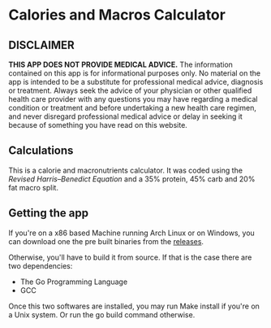 # Calories and Macros Calculator

## DISCLAIMER 
**THIS APP DOES NOT PROVIDE MEDICAL ADVICE.**
The information contained on this app is for informational purposes only. No material on the app is intended to be a substitute for professional medical advice, diagnosis or treatment. Always seek the advice of your physician or other qualified health care provider with any questions you may have regarding a medical condition or treatment and before undertaking a new health care regimen, and never disregard professional medical advice or delay in seeking it because of something you have read on this website.


## Calculations 

This is a calorie and macronutrients calculator. It was coded using the *Revised Harris–Benedict Equation* and a 35% protein, 45% carb and 20% fat macro split. 

## Getting the app 

If you're on a x86 based Machine running Arch Linux or on Windows, you can download one the pre built binaries from the [releases](https://github.com/pedro-git-projects/calories-and-macros-calculator/releases).  

Otherwise, you'll have to build it from source. If that is the case there are two dependencies:

- The Go Programming Language
- GCC

Once this two softwares are installed, you may run Make install if you're on a Unix system. Or run the go build command otherwise.
